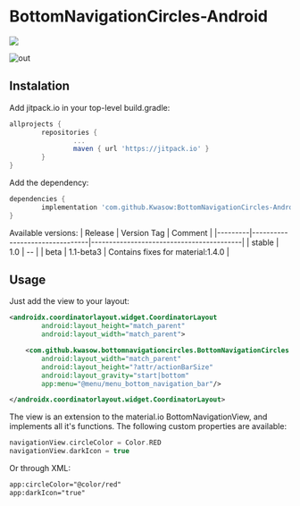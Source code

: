 # BottomNavigationCircles-Android

[![](https://jitpack.io/v/Kwasow/BottomNavigationCircles-Android.svg)](https://jitpack.io/#Kwasow/BottomNavigationCircles-Android)

![out](https://user-images.githubusercontent.com/10947344/111543019-c1a88380-8772-11eb-8fd2-2d84f5142f5a.gif)

## Instalation

Add jitpack.io in your top-level build.gradle:
```gradle
allprojects {
        repositories {
                ...
                maven { url 'https://jitpack.io' }
        }
}
```
Add the dependency:
```gradle
dependencies {
        implementation 'com.github.Kwasow:BottomNavigationCircles-Android:<Version Tag>'
}

```
Available versions:
| Release | Version Tag                    | Comment                                  |
|---------|--------------------------------|------------------------------------------|
| stable  | 1.0                            | --                                       |
| beta    | 1.1-beta3                      | Contains fixes for material:1.4.0        |

## Usage

Just add the view to your layout:
```xml
<androidx.coordinatorlayout.widget.CoordinatorLayout
        android:layout_height="match_parent"
        android:layout_width="match_parent">

    <com.github.kwasow.bottomnavigationcircles.BottomNavigationCircles
        android:layout_width="match_parent"
        android:layout_height="?attr/actionBarSize"
        android:layout_gravity="start|bottom"
        app:menu="@menu/menu_bottom_navigation_bar"/>

</androidx.coordinatorlayout.widget.CoordinatorLayout>
```

The view is an extension to the material.io BottomNavigationView, and implements all it's functions.
The following custom properties are available:
```kotlin
navigationView.circleColor = Color.RED
navigationView.darkIcon = true
```
Or through XML:
```XML
app:circleColor="@color/red"
app:darkIcon="true"
```
